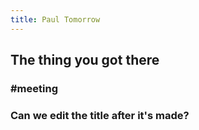 ```yaml
---
title: Paul Tomorrow
---
```

## The thing you got there
### #meeting
### Can we edit the title after it's made?
###
###
